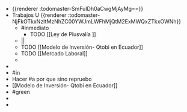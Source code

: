 - {{renderer :todomaster-SmFuIDh0aCwgMjAyMg==}}
- Trabajos U {{renderer :todomaster-NjFkOTkxNzItMzNhZC00YWJmLWFhMjQtM2ExMWQxZTkxOWNh}}
	- #inmediato
		- TODO  [[Ley de Plusvalía ]]
	- ||
	- TODO [[Modelo de Inversión- Qtobi en Ecuador]]
	- TODO [[Mercado Laboral]]
	-
-
- #in
- Hacer #a por que sino repruebo
- [[Modelo de Inversión- Qtobi en Ecuador]]
- #green
-
-